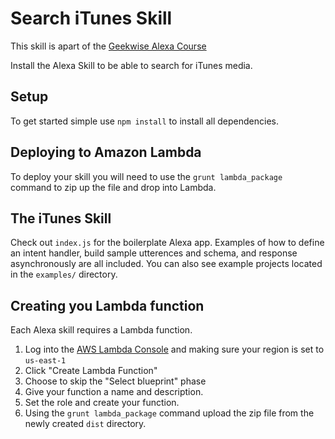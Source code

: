 # Search iTunes Skill

This skill is apart of the [Geekwise Alexa Course](https://github.com/sammyboy45467/geekwise-alexa-course)

Install the Alexa Skill to be able to search for iTunes media.

## Setup

To get started simple use `npm install` to install all dependencies.

## Deploying to Amazon Lambda

To deploy your skill you will need to use the `grunt lambda_package` command to zip up the file and drop into Lambda.

## The iTunes Skill

Check out `index.js` for the boilerplate Alexa app. Examples of how to define an intent handler, build sample utterences and schema, and response asynchronously are all included. You can also see example projects located in the `examples/` directory.

## Creating you Lambda function

Each Alexa skill requires a Lambda function. 

1. Log into the [AWS Lambda Console](https://console.aws.amazon.com/lambda/home?region=us-east-1#/functions) and making sure your region is set to `us-east-1`
2. Click "Create Lambda Function"
3. Choose to skip the "Select blueprint" phase
4. Give your function a name and description.
5. Set the role and create your function.
6. Using the `grunt lambda_package` command upload the zip file from the newly created `dist` directory.
